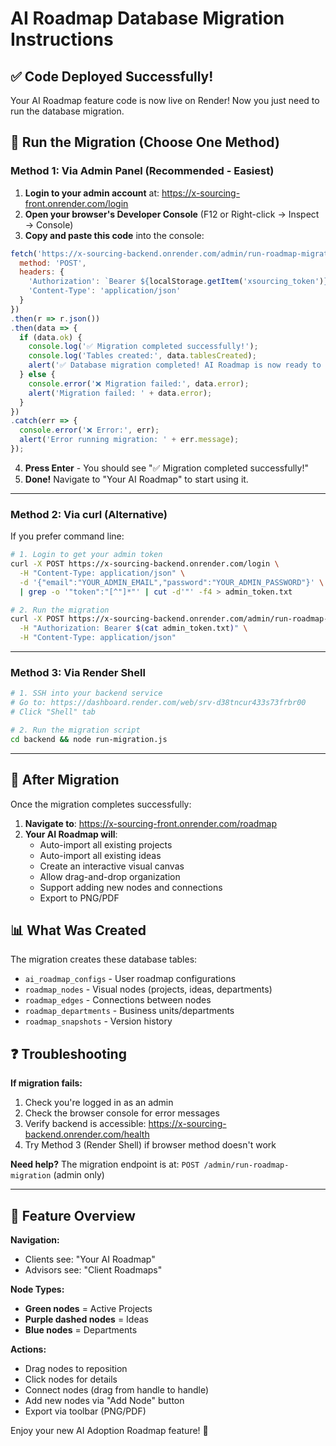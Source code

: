 # AI Roadmap Database Migration Instructions

## ✅ Code Deployed Successfully!

Your AI Roadmap feature code is now live on Render! Now you just need to run the database migration.

## 🚀 Run the Migration (Choose One Method)

### Method 1: Via Admin Panel (Recommended - Easiest)

1. **Login to your admin account** at: https://x-sourcing-front.onrender.com/login
2. **Open your browser's Developer Console** (F12 or Right-click → Inspect → Console)
3. **Copy and paste this code** into the console:

```javascript
fetch('https://x-sourcing-backend.onrender.com/admin/run-roadmap-migration', {
  method: 'POST',
  headers: {
    'Authorization': `Bearer ${localStorage.getItem('xsourcing_token')}`,
    'Content-Type': 'application/json'
  }
})
.then(r => r.json())
.then(data => {
  if (data.ok) {
    console.log('✅ Migration completed successfully!');
    console.log('Tables created:', data.tablesCreated);
    alert('✅ Database migration completed! AI Roadmap is now ready to use.');
  } else {
    console.error('❌ Migration failed:', data.error);
    alert('Migration failed: ' + data.error);
  }
})
.catch(err => {
  console.error('❌ Error:', err);
  alert('Error running migration: ' + err.message);
});
```

4. **Press Enter** - You should see "✅ Migration completed successfully!"
5. **Done!** Navigate to "Your AI Roadmap" to start using it.

---

### Method 2: Via curl (Alternative)

If you prefer command line:

```bash
# 1. Login to get your admin token
curl -X POST https://x-sourcing-backend.onrender.com/login \
  -H "Content-Type: application/json" \
  -d '{"email":"YOUR_ADMIN_EMAIL","password":"YOUR_ADMIN_PASSWORD"}' \
  | grep -o '"token":"[^"]*"' | cut -d'"' -f4 > admin_token.txt

# 2. Run the migration
curl -X POST https://x-sourcing-backend.onrender.com/admin/run-roadmap-migration \
  -H "Authorization: Bearer $(cat admin_token.txt)" \
  -H "Content-Type: application/json"
```

---

### Method 3: Via Render Shell

```bash
# 1. SSH into your backend service
# Go to: https://dashboard.render.com/web/srv-d38tncur433s73frbr00
# Click "Shell" tab

# 2. Run the migration script
cd backend && node run-migration.js
```

---

## 🎉 After Migration

Once the migration completes successfully:

1. **Navigate to**: https://x-sourcing-front.onrender.com/roadmap
2. **Your AI Roadmap will**:
   - Auto-import all existing projects
   - Auto-import all existing ideas
   - Create an interactive visual canvas
   - Allow drag-and-drop organization
   - Support adding new nodes and connections
   - Export to PNG/PDF

## 📊 What Was Created

The migration creates these database tables:
- `ai_roadmap_configs` - User roadmap configurations
- `roadmap_nodes` - Visual nodes (projects, ideas, departments)
- `roadmap_edges` - Connections between nodes
- `roadmap_departments` - Business units/departments
- `roadmap_snapshots` - Version history

## ❓ Troubleshooting

**If migration fails:**
1. Check you're logged in as an admin
2. Check the browser console for error messages
3. Verify backend is accessible: https://x-sourcing-backend.onrender.com/health
4. Try Method 3 (Render Shell) if browser method doesn't work

**Need help?** The migration endpoint is at:
`POST /admin/run-roadmap-migration` (admin only)

---

## 🎨 Feature Overview

**Navigation:**
- Clients see: "Your AI Roadmap"
- Advisors see: "Client Roadmaps"

**Node Types:**
- **Green nodes** = Active Projects
- **Purple dashed nodes** = Ideas
- **Blue nodes** = Departments

**Actions:**
- Drag nodes to reposition
- Click nodes for details
- Connect nodes (drag from handle to handle)
- Add new nodes via "Add Node" button
- Export via toolbar (PNG/PDF)

Enjoy your new AI Adoption Roadmap feature! 🚀


